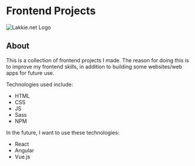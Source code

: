 # Frontend Projects

![Lakkie.net Logo](https://uploads.lakkie.net/lakkienet-logo-dark.png)

## About
This is a collection of frontend projects I made. The reason for doing this is to improve my frontend skills, in addition to building some websites/web apps for future use.

Technologies used include:
 - HTML
 - CSS
 - JS
 - Sass
 - NPM

In the future, I want to use these technologies:
- React
- Angular
- Vue.js